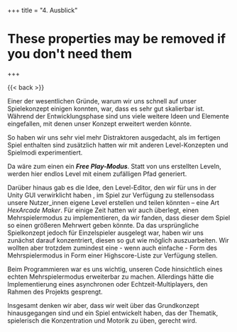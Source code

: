 +++
title = "4. Ausblick"

# These properties may be removed if you don't need them

+++

{{< back >}}

Einer der wesentlichen Gründe, warum wir uns schnell auf unser Spielekonzept einigen konnten, war, dass es sehr gut skalierbar ist. Während der Entwicklungsphase sind uns viele weitere Ideen und Elemente eingefallen, mit denen unser Konzept erweitert werden könnte.   

So haben wir uns sehr viel mehr Distraktoren ausgedacht, als im fertigen Spiel enthalten sind zusätzlich hatten wir mit anderen Level-Konzepten und Spielmodi experimentiert.   

Da wäre zum einen ein ***Free Play-Modus***. Statt von uns erstellten Leveln, werden hier endlos Level mit einem zufälligen Pfad generiert.

Darüber hinaus gab es die Idee, den Level-Editor, den wir für uns in der Unity GUI verwirklicht haben , im Spiel zur Verfügung zu stellensodass unsere Nutzer_innen eigene Level erstellen und teilen könnten – eine Art *HexArcade Maker*. Für einige Zeit hatten wir auch überlegt, einen Mehrspielermodus zu implementieren, da wir fanden, dass dieser dem Spiel so einen größeren Mehrwert geben könnte. Da das ursprüngliche Spielkonzept jedoch für Einzelspieler ausgelegt war, haben wir uns zunächst darauf konzentriert, diesen so gut wie möglich auszuarbeiten. Wir wollten aber trotzdem zumindest eine - wenn auch einfache - Form des Mehrspielermodus in Form einer Highscore-Liste zur Verfügung stellen.   

Beim Programmieren war es uns wichtig, unseren Code hinsichtlich eines echten Mehrspielermodus erweiterbar zu machen. Allerdings hätte die Implementierung eines asynchronen oder Echtzeit-Multiplayers, den Rahmen des Projekts gesprengt.   

Insgesamt denken wir aber, dass wir weit über das Grundkonzept hinausgegangen sind und ein Spiel entwickelt haben, das der Thematik, spielerisch die Konzentration und Motorik zu üben, gerecht wird. 